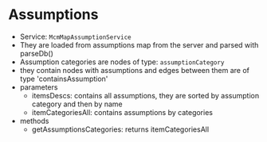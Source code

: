 # Assumptions

+ Service: `McmMapAssumptionService`
+ They are loaded from assumptions map from the server and parsed with parseDb()
+ Assumption categories are nodes of type: `assumptionCategory`
+ they contain nodes with assumptions and edges between them are of type 'containsAssumption'
+ parameters
    + itemsDescs: contains all assumptions, they are sorted by assumption category and then by name
    + itemCategoriesAll: contains assumptions by categories
+ methods
    + getAssumptionsCategories: returns itemCategoriesAll

